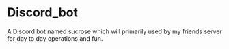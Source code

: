 # Discord_bot
A Discord bot named sucrose which will primarily used by my friends server for day to day operations and fun. 
